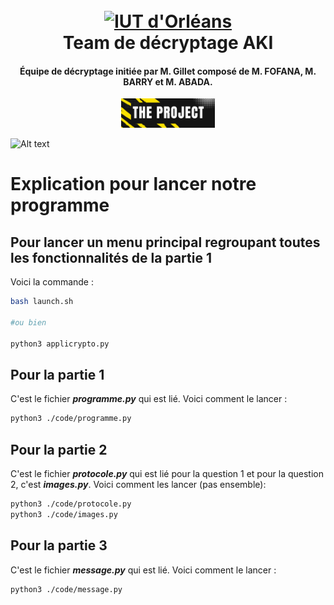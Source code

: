 <h1 align="center">
  <br>
  <a href="https://www.univ-orleans.fr/fr/iut-orleans"><img src="https://th.bing.com/th/id/OIP.xT34StZ6xa8FAOOTWYdZFwHaB1?pid=ImgDet&rs=1" alt="IUT d'Orléans" width="200"></a>
  <br>
  Team de décryptage AKI
  <br>
</h1>

<h4 align="center">Équipe de décryptage initiée par M. Gillet composé de M. FOFANA, M. BARRY et M. ABADA.</h4>

<p align="center">
  <a href='./sujet_etu.pdf'>
    <img src="images/THE_PROJECT_1.png"
         alt="Le projet" width = 150>
  </a>

![Alt text](images/hacker.gif)

# Explication pour lancer notre programme

## Pour lancer un menu principal regroupant toutes les fonctionnalités de la partie 1

Voici la commande : 
```bash
bash launch.sh

#ou bien

python3 applicrypto.py
```

## Pour la partie 1

C'est le fichier ***programme.py*** qui est lié. Voici comment le lancer :

```bash
python3 ./code/programme.py
```

## Pour la partie 2

C'est le fichier ***protocole.py*** qui est lié pour la question 1 et pour la question 2, c'est ***images.py***. Voici comment les lancer (pas ensemble):

```bash
python3 ./code/protocole.py
python3 ./code/images.py
```

## Pour la partie 3

C'est le fichier ***message.py*** qui est lié. Voici comment le lancer :

```bash
python3 ./code/message.py
```

